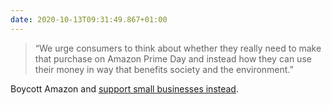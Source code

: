 ```yaml
---
date: 2020-10-13T09:31:49.867+01:00
---
```

> “We urge consumers to think about whether they really need to make that purchase on Amazon Prime Day and instead how they can use their money in way that benefits society and the environment.”

Boycott Amazon and [support small businesses instead](https://www.theguardian.com/technology/2020/oct/13/uk-shoppers-urged-to-shun-amazon-prime-day-to-support-small-businesses).
